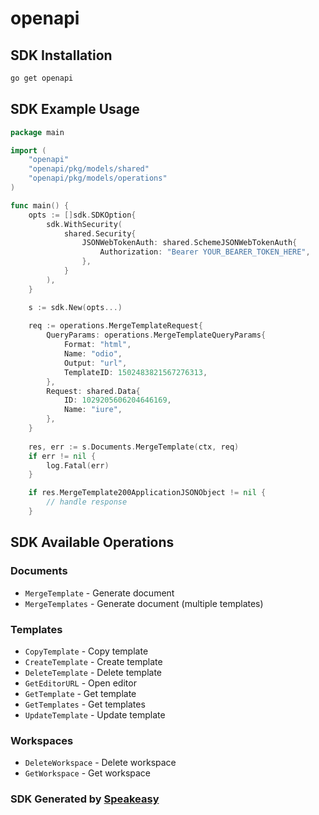# openapi

<!-- Start SDK Installation -->
## SDK Installation

```bash
go get openapi
```
<!-- End SDK Installation -->

## SDK Example Usage
<!-- Start SDK Example Usage -->
```go
package main

import (
    "openapi"
    "openapi/pkg/models/shared"
    "openapi/pkg/models/operations"
)

func main() {
    opts := []sdk.SDKOption{
        sdk.WithSecurity(
            shared.Security{
                JSONWebTokenAuth: shared.SchemeJSONWebTokenAuth{
                    Authorization: "Bearer YOUR_BEARER_TOKEN_HERE",
                },
            }
        ),
    }

    s := sdk.New(opts...)
    
    req := operations.MergeTemplateRequest{
        QueryParams: operations.MergeTemplateQueryParams{
            Format: "html",
            Name: "odio",
            Output: "url",
            TemplateID: 1502483821567276313,
        },
        Request: shared.Data{
            ID: 1029205606204646169,
            Name: "iure",
        },
    }
    
    res, err := s.Documents.MergeTemplate(ctx, req)
    if err != nil {
        log.Fatal(err)
    }

    if res.MergeTemplate200ApplicationJSONObject != nil {
        // handle response
    }
```
<!-- End SDK Example Usage -->

<!-- Start SDK Available Operations -->
## SDK Available Operations

### Documents

* `MergeTemplate` - Generate document
* `MergeTemplates` - Generate document (multiple templates)

### Templates

* `CopyTemplate` - Copy template
* `CreateTemplate` - Create template
* `DeleteTemplate` - Delete template
* `GetEditorURL` - Open editor
* `GetTemplate` - Get template
* `GetTemplates` - Get templates
* `UpdateTemplate` - Update template

### Workspaces

* `DeleteWorkspace` - Delete workspace
* `GetWorkspace` - Get workspace

<!-- End SDK Available Operations -->

### SDK Generated by [Speakeasy](https://docs.speakeasyapi.dev/docs/using-speakeasy/client-sdks)
